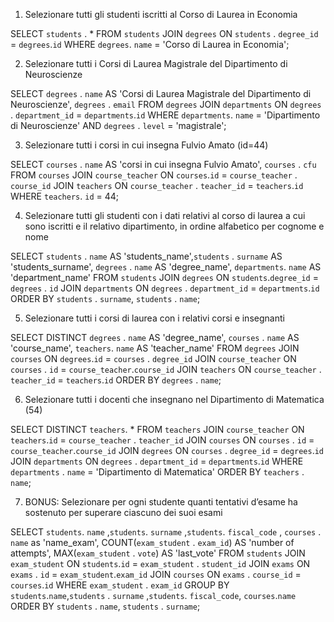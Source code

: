 1. Selezionare tutti gli studenti iscritti al Corso di Laurea in Economia

SELECT `students` . * 
FROM `students`
JOIN `degrees`  ON `students` . `degree_id` = `degrees`.`id`
WHERE `degrees`. `name` = 'Corso di Laurea in Economia';

2. Selezionare tutti i Corsi di Laurea Magistrale del Dipartimento di Neuroscienze

SELECT `degrees` . `name` AS 'Corsi di Laurea Magistrale del Dipartimento di Neuroscienze', `degrees` . `email` 
FROM `degrees`
JOIN `departments`  ON `degrees` . `department_id` = `departments`.`id`
WHERE `departments`. `name` = 'Dipartimento di Neuroscienze' AND `degrees` . `level` = 'magistrale';

3. Selezionare tutti i corsi in cui insegna Fulvio Amato (id=44)

SELECT `courses` . `name` AS 'corsi in cui insegna Fulvio Amato', `courses` . `cfu` 
FROM `courses`
JOIN `course_teacher`  ON `courses`.`id` = `course_teacher` . `course_id`
JOIN `teachers`  ON `course_teacher` . `teacher_id` = `teachers`.`id`
WHERE `teachers`. `id` = 44;


4. Selezionare tutti gli studenti con i dati relativi al corso di laurea a cui sono iscritti e il
relativo dipartimento, in ordine alfabetico per cognome e nome


SELECT `students` . `name` AS 'students_name',`students` . `surname` AS 'students_surname', `degrees` . `name` AS 'degree_name',  `departments`. `name` AS 'department_name'
FROM `students`
JOIN `degrees`  ON `students`.`degree_id` = `degrees` . `id`
JOIN `departments`  ON `degrees` . `department_id` = `departments`.`id`
ORDER BY `students` . `surname`, `students` . `name`;

5. Selezionare tutti i corsi di laurea con i relativi corsi e insegnanti

SELECT DISTINCT `degrees` . `name` AS 'degree_name', `courses` . `name` AS 'course_name',  `teachers`. `name` AS 'teacher_name'
FROM `degrees`
JOIN `courses`  ON `degrees`.`id` = `courses` . `degree_id`
JOIN `course_teacher`  ON `courses` . `id` = `course_teacher`.`course_id`
JOIN `teachers`  ON `course_teacher` . `teacher_id` = `teachers`.`id`
ORDER BY `degrees` . `name`;

6. Selezionare tutti i docenti che insegnano nel Dipartimento di Matematica (54)

SELECT DISTINCT `teachers`. * 
FROM `teachers`
JOIN `course_teacher`  ON `teachers`.`id` = `course_teacher` . `teacher_id`
JOIN `courses`  ON `courses` . `id` = `course_teacher`.`course_id`
JOIN `degrees`  ON `courses` . `degree_id` = `degrees`.`id`
JOIN `departments`  ON `degrees` . `department_id` = `departments`.`id`
WHERE `departments` . `name` = 'Dipartimento di Matematica'
ORDER BY `teachers` . `name`;



7. BONUS: Selezionare per ogni studente quanti tentativi d’esame ha sostenuto per
superare ciascuno dei suoi esami

SELECT `students`. `name` ,`students`. `surname` ,`students`. `fiscal_code` , `courses` . `name` as 'name_exam', COUNT(`exam_student` . `exam_id`) AS 'number of attempts', MAX(`exam_student` . `vote`) AS 'last_vote'
FROM `students`
JOIN `exam_student`  ON `students`.`id` = `exam_student` . `student_id`
JOIN `exams`  ON `exams` . `id` = `exam_student`.`exam_id`
JOIN `courses`  ON `exams` . `course_id` = `courses`.`id`
WHERE `exam_student` . `exam_id`
GROUP BY `students`.`name`,`students` . `surname` ,`students`. `fiscal_code`, `courses`.`name`
ORDER BY `students` . `name`, `students` . `surname`;


